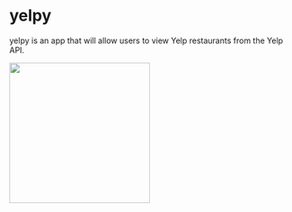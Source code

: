 # yelpy
yelpy is an app that will allow users to view Yelp restaurants from the Yelp API.

<img src= "http://g.recordit.co/QbTHbDxqHj.gif" width=250><br>
